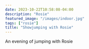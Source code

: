 ```yaml
---
date: 2023-10-22T10:58:08-04:00
description: "Rosie"
featured_image: "/images/indoor.jpg"
tags: ["rosie"]
title: "Showjumping with Rosie"
---
```


An evening of jumping with Rosie
